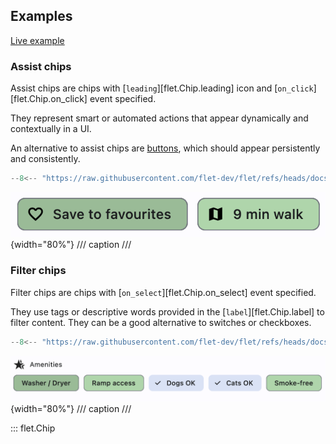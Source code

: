 ## Examples

[Live example](https://flet-controls-gallery.fly.dev/input/chip)

### Assist chips

Assist chips are chips with [`leading`][flet.Chip.leading] icon and [`on_click`][flet.Chip.on_click] event specified.

They represent smart or automated actions that appear dynamically and contextually in a UI.

An alternative to assist chips are [buttons](buttons/index.md), which should appear persistently and consistently.

```python
--8<-- "https://raw.githubusercontent.com/flet-dev/flet/refs/heads/docs/sdk/python/examples/controls/chip/assist-chips.py"
```

![assist-chips](https://raw.githubusercontent.com/flet-dev/flet/docs/sdk/python/examples/controls/chip/media/assist-chips.png){width="80%"}
/// caption
///

### Filter chips

Filter chips are chips with [`on_select`][flet.Chip.on_select] event specified.

They use tags or descriptive words provided in the [`label`][flet.Chip.label] to filter content.
They can be a good alternative to switches or checkboxes.

```python
--8<-- "https://raw.githubusercontent.com/flet-dev/flet/refs/heads/docs/sdk/python/examples/controls/chip/filter-chips.py"
```

![filter-chips](https://raw.githubusercontent.com/flet-dev/flet/docs/sdk/python/examples/controls/chip/media/filter-chips.png){width="80%"}
/// caption
///

::: flet.Chip
